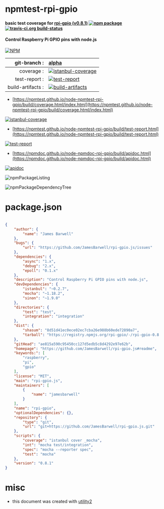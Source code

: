 # npmtest-rpi-gpio

#### basic test coverage for  [rpi-gpio (v0.8.1)](https://github.com/JamesBarwell/rpi-gpio.js#readme)  [![npm package](https://img.shields.io/npm/v/npmtest-rpi-gpio.svg?style=flat-square)](https://www.npmjs.org/package/npmtest-rpi-gpio) [![travis-ci.org build-status](https://api.travis-ci.org/npmtest/node-npmtest-rpi-gpio.svg)](https://travis-ci.org/npmtest/node-npmtest-rpi-gpio)

#### Control Raspberry Pi GPIO pins with node.js

[![NPM](https://nodei.co/npm/rpi-gpio.png?downloads=true&downloadRank=true&stars=true)](https://www.npmjs.com/package/rpi-gpio)

| git-branch : | [alpha](https://github.com/npmtest/node-npmtest-rpi-gpio/tree/alpha)|
|--:|:--|
| coverage : | [![istanbul-coverage](https://npmtest.github.io/node-npmtest-rpi-gpio/build/coverage.badge.svg)](https://npmtest.github.io/node-npmtest-rpi-gpio/build/coverage.html/index.html)|
| test-report : | [![test-report](https://npmtest.github.io/node-npmtest-rpi-gpio/build/test-report.badge.svg)](https://npmtest.github.io/node-npmtest-rpi-gpio/build/test-report.html)|
| build-artifacts : | [![build-artifacts](https://npmtest.github.io/node-npmtest-rpi-gpio/glyphicons_144_folder_open.png)](https://github.com/npmtest/node-npmtest-rpi-gpio/tree/gh-pages/build)|

- [https://npmtest.github.io/node-npmtest-rpi-gpio/build/coverage.html/index.html](https://npmtest.github.io/node-npmtest-rpi-gpio/build/coverage.html/index.html)

[![istanbul-coverage](https://npmtest.github.io/node-npmtest-rpi-gpio/build/screenCapture.buildCi.browser.%252Ftmp%252Fbuild%252Fcoverage.lib.html.png)](https://npmtest.github.io/node-npmtest-rpi-gpio/build/coverage.html/index.html)

- [https://npmtest.github.io/node-npmtest-rpi-gpio/build/test-report.html](https://npmtest.github.io/node-npmtest-rpi-gpio/build/test-report.html)

[![test-report](https://npmtest.github.io/node-npmtest-rpi-gpio/build/screenCapture.buildCi.browser.%252Ftmp%252Fbuild%252Ftest-report.html.png)](https://npmtest.github.io/node-npmtest-rpi-gpio/build/test-report.html)

- [https://npmdoc.github.io/node-npmdoc-rpi-gpio/build/apidoc.html](https://npmdoc.github.io/node-npmdoc-rpi-gpio/build/apidoc.html)

[![apidoc](https://npmdoc.github.io/node-npmdoc-rpi-gpio/build/screenCapture.buildCi.browser.%252Ftmp%252Fbuild%252Fapidoc.html.png)](https://npmdoc.github.io/node-npmdoc-rpi-gpio/build/apidoc.html)

![npmPackageListing](https://npmtest.github.io/node-npmtest-rpi-gpio/build/screenCapture.npmPackageListing.svg)

![npmPackageDependencyTree](https://npmtest.github.io/node-npmtest-rpi-gpio/build/screenCapture.npmPackageDependencyTree.svg)



# package.json

```json

{
    "author": {
        "name": "James Barwell"
    },
    "bugs": {
        "url": "https://github.com/JamesBarwell/rpi-gpio.js/issues"
    },
    "dependencies": {
        "async": "1.x",
        "debug": "2.x",
        "epoll": "0.1.x"
    },
    "description": "Control Raspberry Pi GPIO pins with node.js",
    "devDependencies": {
        "istanbul": "~0.2.7",
        "mocha": "~1.18.2",
        "sinon": "~1.9.0"
    },
    "directories": {
        "test": "test",
        "integration": "integration"
    },
    "dist": {
        "shasum": "8d51d41ec0ece02ec7cba26e988b60ede72890a7",
        "tarball": "https://registry.npmjs.org/rpi-gpio/-/rpi-gpio-0.8.1.tgz"
    },
    "gitHead": "ae815a590c95450cc127d5edb5c8d4292e97e62b",
    "homepage": "https://github.com/JamesBarwell/rpi-gpio.js#readme",
    "keywords:": [
        "raspberry",
        "pi",
        "gpio"
    ],
    "license": "MIT",
    "main": "rpi-gpio.js",
    "maintainers": [
        {
            "name": "jamesbarwell"
        }
    ],
    "name": "rpi-gpio",
    "optionalDependencies": {},
    "repository": {
        "type": "git",
        "url": "git+https://github.com/JamesBarwell/rpi-gpio.js.git"
    },
    "scripts": {
        "coverage": "istanbul cover _mocha",
        "int": "mocha test/integration",
        "spec": "mocha --reporter spec",
        "test": "mocha"
    },
    "version": "0.8.1"
}
```



# misc
- this document was created with [utility2](https://github.com/kaizhu256/node-utility2)
